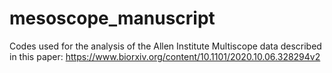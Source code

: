 # mesoscope_manuscript
Codes used for the analysis of the Allen Institute Multiscope data described in this paper: https://www.biorxiv.org/content/10.1101/2020.10.06.328294v2
